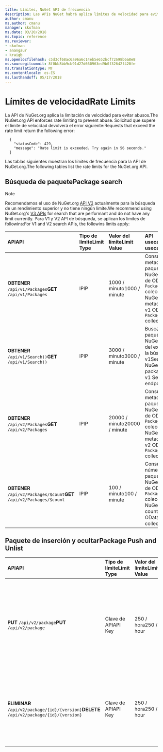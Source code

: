 ```yaml
---
title: Límites, NuGet API de frecuencia
description: Las APIs NuGet habrá aplica límites de velocidad para evitar abusos.
author: cmanu
ms.author: cmanu
manager: skofman
ms.date: 03/20/2018
ms.topic: reference
ms.reviewer:
- skofman
- anangaur
- kraigb
ms.openlocfilehash: c5d3cf68ac6a96a6c14eb5e652bcf72698b6a8e8
ms.sourcegitcommit: 8f0bb8bb9cb91d27d660963ed9b0f32642f420fe
ms.translationtype: MT
ms.contentlocale: es-ES
ms.lasthandoff: 05/17/2018
---
```

# <a name="rate-limits"></a><span data-ttu-id="949c7-103">Límites de velocidad</span><span class="sxs-lookup"><span data-stu-id="949c7-103">Rate Limits</span></span>

<span data-ttu-id="949c7-104">La API de NuGet.org aplica la limitación de velocidad para evitar abusos.</span><span class="sxs-lookup"><span data-stu-id="949c7-104">The NuGet.org API enforces rate limiting to prevent abuse.</span></span> <span data-ttu-id="949c7-105">Solicitud que supere el límite de velocidad devolverá el error siguiente:</span><span class="sxs-lookup"><span data-stu-id="949c7-105">Requests that exceed the rate limit return the following error:</span></span> 

  ~~~
    {
      "statusCode": 429,
      "message": "Rate limit is exceeded. Try again in 56 seconds."
    }
  ~~~

<span data-ttu-id="949c7-106">Las tablas siguientes muestran los límites de frecuencia para la API de NuGet.org.</span><span class="sxs-lookup"><span data-stu-id="949c7-106">The following tables list the rate limits for the NuGet.org API.</span></span>

## <a name="package-search"></a><span data-ttu-id="949c7-107">Búsqueda de paquete</span><span class="sxs-lookup"><span data-stu-id="949c7-107">Package search</span></span>

> [!Note]
> <span data-ttu-id="949c7-108">Recomendamos el uso de NuGet.org [API V3](https://docs.microsoft.com/nuget/api/search-query-service-resource) actualmente para la búsqueda de un rendimiento superior y no tiene ningún límite.</span><span class="sxs-lookup"><span data-stu-id="949c7-108">We recommend using NuGet.org's [V3 APIs](https://docs.microsoft.com/nuget/api/search-query-service-resource) for search that are performant and do not have any limit currently.</span></span> <span data-ttu-id="949c7-109">Para V1 y V2 API de búsqueda, se aplican los límites de followins:</span><span class="sxs-lookup"><span data-stu-id="949c7-109">For V1 and V2 search APIs, the followins limits apply:</span></span>


| <span data-ttu-id="949c7-110">API</span><span class="sxs-lookup"><span data-stu-id="949c7-110">API</span></span> | <span data-ttu-id="949c7-111">Tipo de límite</span><span class="sxs-lookup"><span data-stu-id="949c7-111">Limit Type</span></span> | <span data-ttu-id="949c7-112">Valor del límite</span><span class="sxs-lookup"><span data-stu-id="949c7-112">Limit Value</span></span> | <span data-ttu-id="949c7-113">API usecase</span><span class="sxs-lookup"><span data-stu-id="949c7-113">API usecase</span></span> |
|:---|:---|:---|:---|
<span data-ttu-id="949c7-114">**OBTENER** `/api/v1/Packages`</span><span class="sxs-lookup"><span data-stu-id="949c7-114">**GET** `/api/v1/Packages`</span></span> | <span data-ttu-id="949c7-115">IP</span><span class="sxs-lookup"><span data-stu-id="949c7-115">IP</span></span> | <span data-ttu-id="949c7-116">1000 / minuto</span><span class="sxs-lookup"><span data-stu-id="949c7-116">1000 / minute</span></span> | <span data-ttu-id="949c7-117">Consultar los metadatos de paquete de NuGet a través de OData v1 `Packages` colección</span><span class="sxs-lookup"><span data-stu-id="949c7-117">Query NuGet package metadata via v1 OData `Packages` collection</span></span> |
<span data-ttu-id="949c7-118">**OBTENER** `/api/v1/Search()`</span><span class="sxs-lookup"><span data-stu-id="949c7-118">**GET** `/api/v1/Search()`</span></span> | <span data-ttu-id="949c7-119">IP</span><span class="sxs-lookup"><span data-stu-id="949c7-119">IP</span></span> | <span data-ttu-id="949c7-120">3000 / minuto</span><span class="sxs-lookup"><span data-stu-id="949c7-120">3000 / minute</span></span> | <span data-ttu-id="949c7-121">Buscar paquetes de NuGet a través del extremo de la búsqueda de v1</span><span class="sxs-lookup"><span data-stu-id="949c7-121">Search for NuGet packages via v1 Search endpoint</span></span> | 
<span data-ttu-id="949c7-122">**OBTENER** `/api/v2/Packages`</span><span class="sxs-lookup"><span data-stu-id="949c7-122">**GET** `/api/v2/Packages`</span></span> | <span data-ttu-id="949c7-123">IP</span><span class="sxs-lookup"><span data-stu-id="949c7-123">IP</span></span> | <span data-ttu-id="949c7-124">20000 / minuto</span><span class="sxs-lookup"><span data-stu-id="949c7-124">20000 / minute</span></span> | <span data-ttu-id="949c7-125">Consultar los metadatos de paquete de NuGet a través de OData v2 `Packages` colección</span><span class="sxs-lookup"><span data-stu-id="949c7-125">Query NuGet package metadata via v2 OData `Packages` collection</span></span> | 
<span data-ttu-id="949c7-126">**OBTENER** `/api/v2/Packages/$count`</span><span class="sxs-lookup"><span data-stu-id="949c7-126">**GET** `/api/v2/Packages/$count`</span></span> | <span data-ttu-id="949c7-127">IP</span><span class="sxs-lookup"><span data-stu-id="949c7-127">IP</span></span> | <span data-ttu-id="949c7-128">100 / minuto</span><span class="sxs-lookup"><span data-stu-id="949c7-128">100 / minute</span></span> | <span data-ttu-id="949c7-129">Consultar el número de paquetes de NuGet a través de OData v2 `Packages` colección</span><span class="sxs-lookup"><span data-stu-id="949c7-129">Query NuGet package count via v2 OData `Packages` collection</span></span> | 

## <a name="package-push-and-unlist"></a><span data-ttu-id="949c7-130">Paquete de inserción y ocultar</span><span class="sxs-lookup"><span data-stu-id="949c7-130">Package Push and Unlist</span></span>

| <span data-ttu-id="949c7-131">API</span><span class="sxs-lookup"><span data-stu-id="949c7-131">API</span></span> | <span data-ttu-id="949c7-132">Tipo de límite</span><span class="sxs-lookup"><span data-stu-id="949c7-132">Limit Type</span></span> | <span data-ttu-id="949c7-133">Valor del límite</span><span class="sxs-lookup"><span data-stu-id="949c7-133">Limit Value</span></span> | <span data-ttu-id="949c7-134">API usecase</span><span class="sxs-lookup"><span data-stu-id="949c7-134">API usecase</span></span> | 
|:---|:---|:---|:--- |
<span data-ttu-id="949c7-135">**PUT** `/api/v2/package`</span><span class="sxs-lookup"><span data-stu-id="949c7-135">**PUT** `/api/v2/package`</span></span> | <span data-ttu-id="949c7-136">Clave de API</span><span class="sxs-lookup"><span data-stu-id="949c7-136">API Key</span></span> | <span data-ttu-id="949c7-137">250 / hora</span><span class="sxs-lookup"><span data-stu-id="949c7-137">250 / hour</span></span> | <span data-ttu-id="949c7-138">Cargar un nuevo paquete de NuGet (versión) a través del extremo de inserción de v2</span><span class="sxs-lookup"><span data-stu-id="949c7-138">Upload a new NuGet package (version) via v2 push endpoint</span></span> 
<span data-ttu-id="949c7-139">**ELIMINAR** `/api/v2/package/{id}/{version}`</span><span class="sxs-lookup"><span data-stu-id="949c7-139">**DELETE** `/api/v2/package/{id}/{version}`</span></span> | <span data-ttu-id="949c7-140">Clave de API</span><span class="sxs-lookup"><span data-stu-id="949c7-140">API Key</span></span> | <span data-ttu-id="949c7-141">250 / hora</span><span class="sxs-lookup"><span data-stu-id="949c7-141">250 / hour</span></span> | <span data-ttu-id="949c7-142">Ocultar un paquete de NuGet (versión) a través del extremo de v2</span><span class="sxs-lookup"><span data-stu-id="949c7-142">Unlist a NuGet package (version) via v2 endpoint</span></span> 
